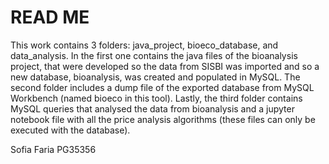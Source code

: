 # READ ME

This work contains 3 folders: java_project, bioeco_database, and data_analysis. In the first one contains the java files of the bioanalysis project, that were developed so the data from SISBI was imported and so a new database, bioanalysis, was created and populated in MySQL. The second folder includes a dump file of the exported database from MySQL Workbench (named bioeco in this tool). Lastly, the third folder contains MySQL queries that analysed the data from bioanalysis and a jupyter notebook file with all the price analysis algorithms (these files can only be executed with the database). 

Sofia Faria PG35356
